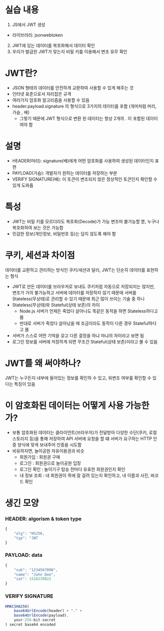 # 실습 내용
1. JS에서 JWT 생성
  - 라이브러리: jsonwebtoken
2. JWT에 있는 데이터를 복호화해서 데이터 확인
3. 우리가 발급한 JWT가 맞는지 비밀 키를 이용해서 변조 유무 확인

# JWT란?
- JSON 형태의 데이터를 안전하게 교환하여 사용할 수 있게 해주는 것
- 인터넷 표준으로서 자리잡은 규격
- 여러가지 암호화 알고리즘을 사용할 수 있음
- header.payload.signature 의 형식으로 3가지의 데이터를 포함 (개머처럼 머리, 가슴 , 배)
  - 그렇기 때문에 JWT 형식으로 변환 된 데이터는 항상 2개의 . 이 포함된 데이터여야 함

# 설명
- HEADER(머리): signature(배)에게 어떤 암호화를 사용하여 생성된 데이터인지 표현
- PAYLOAD(가슴): 개발자가 원하는 데이터를 저장하는 부분
- VERIFY SIGNATURE(배): 이 토큰이 변조되지 않은 정상적인 토큰인지 확인할 수 있게 도와줌

# 특성
- JWT는 비밀 키를 모르더라도 복호화(Decode)가 가능
  변조마 불가능할 뿐, 누구나 복호화하여 보는 것은 가능함
- 민감한 정보(개인정보, 비밀번호 등)는 담지 않도록 해야 함

# 쿠키, 세션과 차이점
데이터를 교환하고 관리하는 방식인 쿠키/세션과 달리, JWT는 단순히 데이터를 표현하는 형식
- JWT로 만든 데이터를 브라우저로 보내도 쿠키처럼 자동으로 저장되지는 않지만, 변조가 거의 불가능하고 서버에 데이터를 저장하지 않기 때문에 서버를 Stateless(무상태)로 관리할 수 있기 때문에 최근 많이 쓰이는 기술 중 하나
- Stateless(무상태)와 Stateful(상태 보존)의 차이
  * Node.js 서버가 언제든 죽었다 살아나도 똑같은 동작을 하면 Stateless하다고 봄
  * 반대로 서버가 죽었다 살아났을 때 조금이라도 동작이 다른 경우 Stateful하다고 봄
- 서버가 스스로 어떤 기억을 갖고 다른 결정을 하냐 마냐의 차이라고 보면 됨
- 로그인 정보를 서버에 저장하게 되면 무조건 Stateful(상태 보존)이라고 볼 수 있음

# JWT를 왜 써야하나?
JWT는 누구든지 내부에 들어있는 정보를 확인하 수 있고, 위변조 여부를 확인할 수 있다는 특징이 있음

# 이 암호화된 데이터는 어떻게 사용 가능한가?
- 보통 암호화된 데이터는 클라이언트(브라우저)가 전달받아 다양한 수단(쿠키, 로컬스토리지 등)을 통해 저장하여 API 서버에 요청을 할 떄 서버가 요구하는 HTTP 인증 양식에 맞게 보내주어 인증을 시도함
- 비유하자면, 놀이공원 자유이용권과 비슷
  * 회원가입 : 회원권 구매
  * 로그인 : 회원권으로 놀이공원 입장
  * 로그인 확인 : 놀이기구 탑승 전마다 유효한 회원권인지 확인
  * 내 정보 조회 : 내 회원권이 목에 잘 걸려 있는지 확인하고, 내 이름과 사진, 바코드 확인


# 생긴 모양
### HEADER: algorism & token type
```javascript
{
    "alg": "HS256,
    "typ": "JWT
}
```
### PAYLOAD: data
```javascript
{
    "sub": "1234567890",
    "name": "John Doe",
    "iat": 1516239022
}
```
### VERIFY SIGNATURE
```javascript
HMACSHA256(
    base64UrlEncode(header) + "." +
    base64UrlEncode(payload),
    your-256-bit-secret
) secret base64 encoded
```
